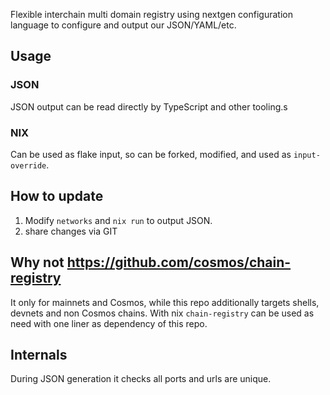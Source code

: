 Flexible interchain multi domain registry using nextgen configuration language to configure and output our JSON/YAML/etc.

## Usage

### JSON

JSON output can be read directly by TypeScript and other tooling.s


### NIX

Can be used as flake input, so can be forked, modified, and used as `input-override`.

## How to update


1. Modify `networks` and `nix run` to output JSON.
2. share changes via GIT

## Why not https://github.com/cosmos/chain-registry 

It only for mainnets and Cosmos, while this repo additionally targets shells, devnets and non Cosmos chains.
With nix `chain-registry` can be used as need with one liner as dependency of this repo.


## Internals

During JSON generation it checks all ports and urls are unique.

